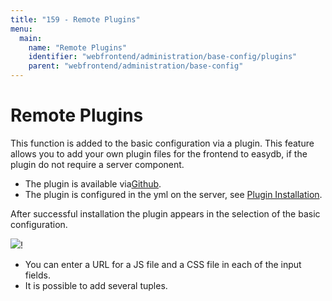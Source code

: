 ```yaml
---
title: "159 - Remote Plugins"
menu:
  main:
    name: "Remote Plugins"
    identifier: "webfrontend/administration/base-config/plugins"
    parent: "webfrontend/administration/base-config"
---
```

# Remote Plugins

This function is added to the basic configuration via a plugin. This feature allows you to add your own plugin files for the frontend to easydb, if the plugin do not require a server component.

* The plugin is available via[Github](https://github.com/programmfabrik/easydb-remote-plugin).
* The plugin is configured in the yml on the server, see [Plugin Installation](../../../../sysadmin/plugin).

After successful installation the plugin appears in the selection of the basic configuration.

![](remote_plugin_en.jpg)!

* You can enter a URL for a JS file and a CSS file in each of the input fields.
* It is possible to add several tuples.
